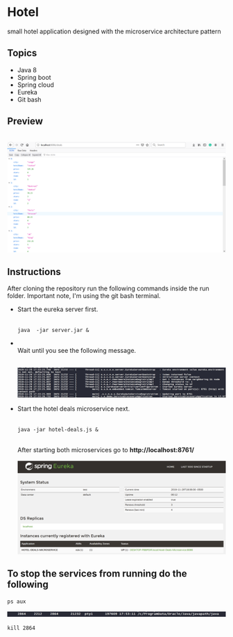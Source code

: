 # Hotel 

small  hotel  application designed  with the microservice  architecture pattern

## Topics
<ul>
  <li>Java 8 </li>
  <li>Spring boot</li>
  <li>Spring cloud</li>
  <li>Eureka</li>
  <li>Git bash</li>
</ul>

## Preview

<br>
<img src="img/micro2.png">

## Instructions

<p>After cloning the repository run the following commands inside the run folder. Important note, I'm using the git bash 
  terminal.
</p>

<ul>
  <li>Start the eureka server first.<br><br>
  
```
java  -jar server.jar &
```
  </li>
    <li><br> Wait until you see the following message.<br><br>
  
   <img src="img/micro.png"><br>
  </li>
  <li>Start the hotel deals microservice next.<br><br>

```
java -jar hotel-deals.js &
```
</li><br>After starting both microservices go to  <strong>http://localhost:8761/</strong><br><br>
  
  
  <img src="img/micro3.png">   
</ul>  

## To stop the services from running do the following

```
ps aux 
```

<img src="img/micro5.png">

```
kill 2864
```



